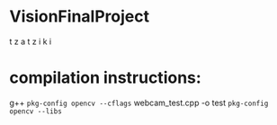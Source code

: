 # VisionFinalProject
t z a t z i k i

# compilation instructions:
g++ `pkg-config opencv --cflags` webcam_test.cpp -o test `pkg-config opencv --libs`
